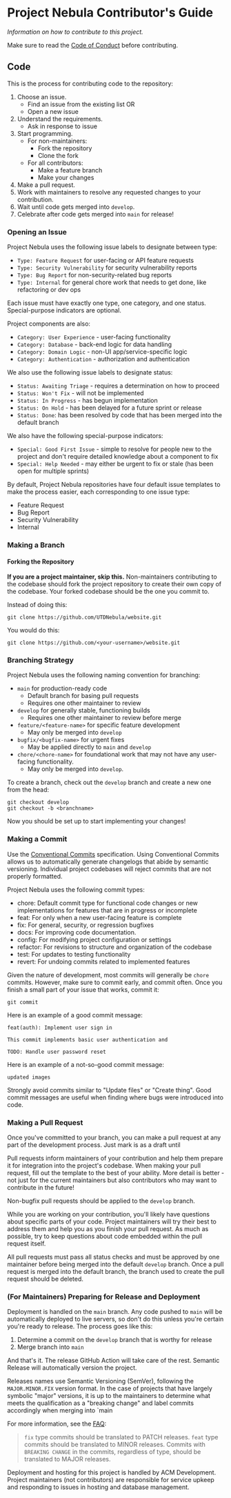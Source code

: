 # Project Nebula Contributor's Guide

_Information on how to contribute to this project._

Make sure to read the [Code of Conduct](./CODE_OF_CONDUCT.md) before contributing.

## Code

This is the process for contributing code to the repository:

1. Choose an issue.
   - Find an issue from the existing list OR
   - Open a new issue
2. Understand the requirements.
   - Ask in response to issue
3. Start programming.
   - For non-maintainers:
     - Fork the repository
     - Clone the fork
   - For all contributors:
     - Make a feature branch
     - Make your changes
4. Make a pull request.
5. Work with maintainers to resolve any requested changes to your contribution.
6. Wait until code gets merged into `develop`.
7. Celebrate after code gets merged into `main` for release!

### Opening an Issue

Project Nebula uses the following issue labels to designate between type:

- `Type: Feature Request` for user-facing or API feature requests
- `Type: Security Vulnerability` for security vulnerability reports
- `Type: Bug Report` for non-security-related bug reports
- `Type: Internal` for general chore work that needs to get done, like
  refactoring or dev ops

Each issue must have exactly one type, one category, and one status.
Special-purpose indicators are optional.

Project components are also:

- `Category: User Experience` - user-facing functionality
- `Category: Database` - back-end logic for data handling
- `Category: Domain Logic` - non-UI app/service-specific logic
- `Category: Authentication` - authorization and authentication

We also use the following issue labels to designate status:

- `Status: Awaiting Triage` - requires a determination on how to proceed
- `Status: Won't Fix` - will not be implemented
- `Status: In Progress` - has begun implementation
- `Status: On Hold` - has been delayed for a future sprint or release
- `Status: Done`: has been resolved by code that has been merged into the
  default branch

We also have the following special-purpose indicators:

- `Special: Good First Issue` - simple to resolve for
  people new to the project and don't require detailed knowledge about a component
  to fix
- `Special: Help Needed` - may either be urgent to fix or stale (has been open
  for multiple sprints)

By default, Project Nebula repositories have four default issue templates to
make the process easier, each corresponding to one issue type:

- Feature Request
- Bug Report
- Security Vulnerability
- Internal

### Making a Branch

#### Forking the Repository

**If you are a project maintainer, skip this.**
Non-maintainers contributing to the codebase should fork the project repository
to create their own copy of the codebase. Your forked codebase should be the one
you commit to.

Instead of doing this:

```shell script
git clone https://github.com/UTDNebula/website.git
```

You would do this:

```shell script
git clone https://github.com/<your-username>/website.git
```

### Branching Strategy

Project Nebula uses the following naming convention for branching:

- `main` for production-ready code
  - Default branch for basing pull requests
  - Requires one other maintainer to review
- `develop` for generally stable, functioning builds
  - Requires one other maintainer to review before merge
- `feature/<feature-name>` for specific feature development
  - May only be merged into `develop`
- `bugfix/<bugfix-name>` for urgent fixes
  - May be applied directly to `main` and `develop`
- `chore/<chore-name>` for foundational work that may not have any user-facing
  functionality.
  - May only be merged into `develop`.

To create a branch, check out the `develop` branch and create a new one from the
head:

```shell script
git checkout develop
git checkout -b <branchname>
```

Now you should be set up to start implementing your changes!

### Making a Commit

Use the [Conventional Commits](https://www.conventionalcommits.org/en/v1.0.0/)
specification. Using Conventional Commits allows us to automatically generate
changelogs that abide by semantic versioning. Individual project codebases will
reject commits that are not properly formatted.

Project Nebula uses the following commit types:

- chore: Default commit type for functional code changes or new implementations
  for features that are in progress or incomplete
- feat: For only when a new user-facing feature is complete
- fix: For general, security, or regression bugfixes
- docs: For improving code documentation.
- config: For modifying project configuration or settings
- refactor: For revisions to structure and organization of the codebase
- test: For updates to testing functionality
- revert: For undoing commits related to implemented features

Given the nature of development, most commits will generally be `chore` commits.
However, make sure to commit early, and commit often. Once you finish a small
part of your issue that works, commit it:

```
git commit
```

Here is an example of a good commit message:

```
feat(auth): Implement user sign in

This commit implements basic user authentication and

TODO: Handle user password reset
```

Here is an example of a not-so-good commit message:

```
updated images
```

Strongly avoid commits similar to "Update files" or "Create thing". Good commit
messages are useful when finding where bugs were introduced into code.

### Making a Pull Request

Once you've committed to your branch, you can make a pull request at any part of
the development process. Just mark is as a draft until

Pull requests inform maintainers of your contribution and help them prepare it
for integration into the project's codebase. When making your pull request, fill
out the template to the best of your ability. More detail is better - not just
for the current maintainers but also contributors who may want to contribute in
the future!

Non-bugfix pull requests should be applied to the `develop` branch.

While you are working on your contribution, you'll likely have questions about
specific parts of your code. Project maintainers will try their best to address
them and help you as you finish your pull request. As much as possible, try to
keep questions about code embedded within the pull request itself.

All pull requests must pass all status checks and must be approved by one
maintainer before being merged into the default `develop` branch. Once a pull
request is merged into the default branch, the branch used to create the pull
request should be deleted.

### (For Maintainers) Preparing for Release and Deployment

Deployment is handled on the `main` branch. Any code pushed to `main` will
be automatically deployed to live servers, so don't do this unless you're
certain you're ready to release. The process goes like this:

1. Determine a commit on the `develop` branch that is worthy for release
2. Merge branch into `main`

And that's it. The release GitHub Action will take care of the rest. Semantic
Release will automatically version the project.

Releases names use Semantic Versioning (SemVer), following the `MAJOR.MINOR.FIX`
version format. In the case of projects that have largely symbolic "major"
versions, it is up to the maintainers to determine what meets the qualification
as a "breaking change" and label commits accordingly when merging into `main

For more information, see the [FAQ](https://www.conventionalcommits.org/en/v1.0.0/#how-does-this-relate-to-semver):

> `fix` type commits should be translated to PATCH releases. `feat` type commits
> should be translated to MINOR releases. Commits with `BREAKING CHANGE` in the
> commits, regardless of type, should be translated to MAJOR releases.

Deployment and hosting for this project is handled by ACM Development. Project
maintainers (not contributors) are responsible for service upkeep and responding
to issues in hosting and database management.
